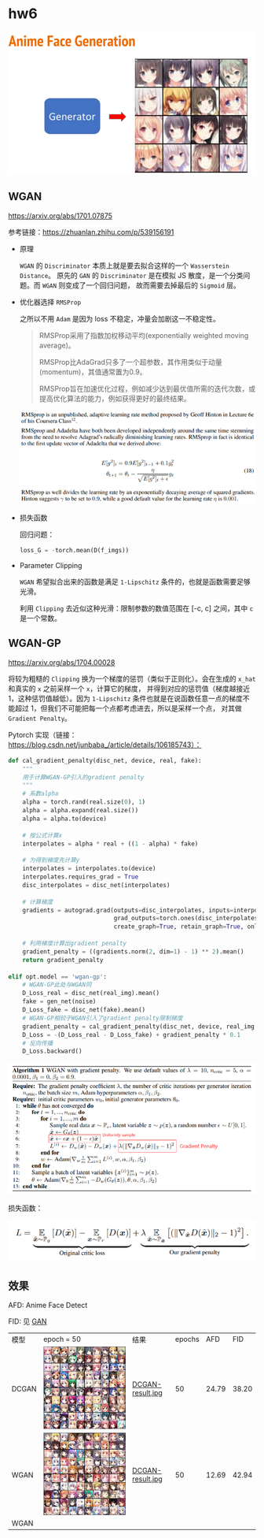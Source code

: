 # hw6

![](task.png)

## WGAN

https://arxiv.org/abs/1701.07875

参考链接：https://zhuanlan.zhihu.com/p/539156191

+ 原理
    
    `WGAN` 的 `Discriminator` 本质上就是要去拟合这样的一个 `Wasserstein Distance`。
    原先的 `GAN` 的 `Discriminator` 是在模拟 JS 散度，是一个分类问题。而 `WGAN` 则变成了一个回归问题，
    故而需要去掉最后的 `Sigmoid` 层。

+ 优化器选择 `RMSProp`

    之所以不用 `Adam` 是因为 loss 不稳定，冲量会加剧这一不稳定性。
    
    > RMSProp采用了指数加权移动平均(exponentially weighted moving average)。
    >
    > RMSProp比AdaGrad只多了一个超参数，其作用类似于动量(momentum)，其值通常置为0.9。
    >
    > RMSProp旨在加速优化过程，例如减少达到最优值所需的迭代次数，或提高优化算法的能力，例如获得更好的最终结果。

    ![](RMSProp.png)
    
+ 损失函数

    回归问题：
    
    ```python
    loss_G = -torch.mean(D(f_imgs))
    ```
    
+ Parameter Clipping

    `WGAN` 希望拟合出来的函数是满足 `1-Lipschitz` 条件的，也就是函数需要足够光滑。
    
    利用 `Clipping` 去近似这种光滑：限制参数的数值范围在 [-c, c] 之间，其中 `c` 是一个常数。
    

## WGAN-GP

https://arxiv.org/abs/1704.00028 

将较为粗糙的 `Clipping` 换为一个梯度的惩罚（类似于正则化）。会在生成的 `x_hat` 和真实的 `x` 之前采样一个 `x`，计算它的梯度，
并得到对应的惩罚值（梯度越接近 1，这种惩罚值越低）。因为 `1-Lipschitz` 条件也就是在说函数任意一点的梯度不能超过 1，但我们不可能把每一个点都考虑进去，所以是采样一个点，
对其做 `Gradient Penalty`。

Pytorch 实现（链接：https://blog.csdn.net/junbaba_/article/details/106185743）：
```python
def cal_gradient_penalty(disc_net, device, real, fake):
    """
    用于计算WGAN-GP引入的gradient penalty
    """
    # 系数alpha
    alpha = torch.rand(real.size(0), 1)
    alpha = alpha.expand(real.size())
    alpha = alpha.to(device)
    
    # 按公式计算x
    interpolates = alpha * real + ((1 - alpha) * fake)

    # 为得到梯度先计算y
    interpolates = interpolates.to(device)
    interpolates.requires_grad = True
    disc_interpolates = disc_net(interpolates)

    # 计算梯度
    gradients = autograd.grad(outputs=disc_interpolates, inputs=interpolates,
                              grad_outputs=torch.ones(disc_interpolates.size()).to(device),
                              create_graph=True, retain_graph=True, only_inputs=True)[0]

    # 利用梯度计算出gradient penalty
    gradient_penalty = ((gradients.norm(2, dim=1) - 1) ** 2).mean()
    return gradient_penalty

elif opt.model == 'wgan-gp':
    # WGAN-GP此处与WGAN同
    D_Loss_real = disc_net(real_img).mean()
    fake = gen_net(noise)
    D_Loss_fake = disc_net(fake).mean()
    # WGAN-GP相较于WGAN引入了gradient penalty限制梯度
    gradient_penalty = cal_gradient_penalty(disc_net, device, real_img.data, fake.data)
    D_Loss = -(D_Loss_real - D_Loss_fake) + gradient_penalty * 0.1
    # 反向传播
    D_Loss.backward()
```


![](WGAN-GP1.png)

损失函数：

![](WGAN-GP2.png)

## 效果

AFD: Anime Face Detect

FID: 见 [GAN](../../notes/GAN.md)

<table>
    <tr>
        <td>模型</td>
        <td>epoch = 50</td>
        <td>结果</td>
        <td>epochs</td>
        <td>AFD</td>
        <td>FID</td>
    </tr>
    <tr>
        <td>DCGAN</td>
        <td><img src="DCGAN-epoch-50.png" alt=""/></td>
        <td><a href="DCGAN-result.jpg">DCGAN-result.jpg</a></td>
        <td>50</td>
        <td>24.79</td>
        <td>38.20</td>
    </tr>
    <tr>
        <td>WGAN</td>
        <td><img src="WGAN-Epoch_050.jpg" alt=""/></td>
        <td><a href="WGAN-result.jpg">DCGAN-result.jpg</a></td>
        <td>50</td>
        <td>12.69</td>
        <td>42.94</td>
    </tr>
    <tr>
        <td>WGAN</td>
        <td><img src="" alt=""/></td>
        <td><a href=""></a></td>
        <td></td>
        <td></td>
        <td></td>
    </tr>
</table>
